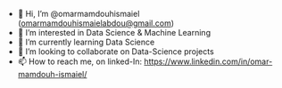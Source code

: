 - 👋 Hi, I’m @omarmamdouhismaiel (omarmamdouhismaielabdou@gmail.com)
- 👀 I’m interested in Data Science & Machine Learning
- 🌱 I’m currently learning Data Science
- 💞️ I’m looking to collaborate on Data-Science projects
- 📫 How to reach me, on linked-In: https://www.linkedin.com/in/omar-mamdouh-ismaiel/

<!---
omarmamdouhismaiel/omarmamdouhismaiel is a ✨ special ✨ repository because its `README.md` (this file) appears on your GitHub profile.
You can click the Preview link to take a look at your changes.
--->
